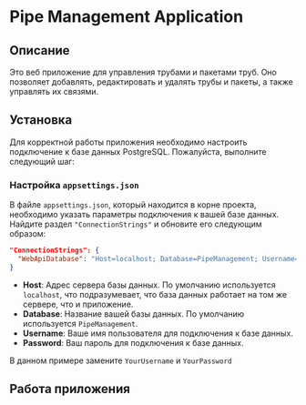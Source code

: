# Pipe Management Application

## Описание

Это веб приложение для управления трубами и пакетами труб. Оно позволяет добавлять, редактировать и удалять трубы и пакеты, а также управлять их связями.

## Установка

Для корректной работы приложения необходимо настроить подключение к базе данных PostgreSQL. Пожалуйста, выполните следующий шаг:

### Настройка `appsettings.json`

В файле `appsettings.json`, который находится в корне проекта, необходимо указать параметры подключения к вашей базе данных. Найдите раздел `"ConnectionStrings"` и обновите его следующим образом:

```json
"ConnectionStrings": {
  "WebApiDatabase": "Host=localhost; Database=PipeManagement; Username=YourUsername; Password=YourPassword"
}
```

- **Host**: Адрес сервера базы данных. По умолчанию используется `localhost`, что подразумевает, что база данных работает на том же сервере, что и приложение.
- **Database**: Название вашей базы данных. По умолчанию используется `PipeManagement`.
- **Username**: Ваше имя пользователя для подключения к базе данных.
- **Password**: Ваш пароль для подключения к базе данных.

В данном примере замените `YourUsername` и `YourPassword`

## Работа приложения
